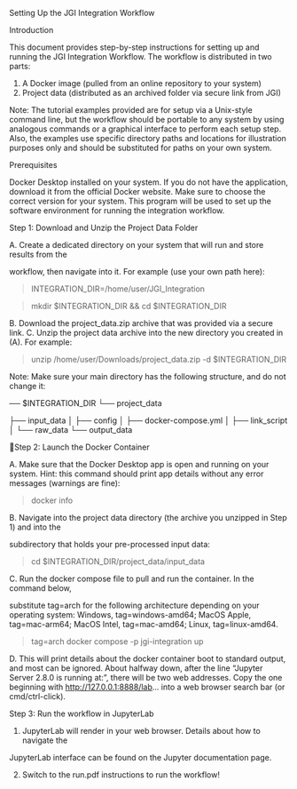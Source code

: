 Setting Up the JGI Integration Workflow

Introduction

This document provides step-by-step instructions for setting up and running the JGI Integration
Workflow. The workflow is distributed in two parts:

1.  A Docker image (pulled from an online repository to your system)
2.  Project data (distributed as an archived folder via secure link from JGI)

Note: The tutorial examples provided are for setup via a Unix-style command line, but the
workflow should be portable to any system by using analogous commands or a graphical
interface to perform each setup step. Also, the examples use specific directory paths and
locations for illustration purposes only and should be substituted for paths on your own system.

Prerequisites

Docker Desktop installed on your system. If you do not have
the application, download it from the official Docker website.
Make sure to choose the correct version for your system. This
program will be used to set up the software environment for
running the integration workflow.

Step 1: Download and Unzip the Project Data Folder

A.  Create a dedicated directory on your system that will run and store results from the

workflow, then navigate into it. For example (use your own path here):

> INTEGRATION_DIR=/home/user/JGI_Integration

> mkdir $INTEGRATION_DIR && cd $INTEGRATION_DIR

B.  Download the project_data.zip archive that was provided via a secure link.
C.  Unzip the project data archive into the new directory you created in (A). For example:

> unzip /home/user/Downloads/project_data.zip -d $INTEGRATION_DIR

Note: Make sure your main directory has the following structure, and do not change it:

── $INTEGRATION_DIR
└── project_data

├── input_data
│   ├── config
│   ├── docker-compose.yml
│   ├── link_script
│   └── raw_data
└── output_data

Step 2: Launch the Docker Container

A.  Make sure that the Docker Desktop app is open and running on your system. Hint: this
command should print app details without any error messages (warnings are fine):

> docker info

B.  Navigate into the project data directory (the archive you unzipped in Step 1) and into the

subdirectory that holds your pre-processed input data:

> cd $INTEGRATION_DIR/project_data/input_data

C.  Run the docker compose file to pull and run the container. In the command below,

substitute tag=arch for the following architecture depending on your operating system:
Windows, tag=windows-amd64; MacOS Apple, tag=mac-arm64; MacOS Intel,
tag=mac-amd64; Linux, tag=linux-amd64.

> tag=arch docker compose -p jgi-integration up

D.  This will print details about the docker container boot to standard output, and most can be
ignored. About halfway down, after the line “Jupyter Server 2.8.0 is running
at:”, there will be two web addresses. Copy the one beginning with
http://127.0.0.1:8888/lab... into a web browser search bar (or cmd/ctrl-click).

Step 3: Run the workflow in JupyterLab

1.  JupyterLab will render in your web browser. Details about how to navigate the

JupyterLab interface can be found on the Jupyter documentation page.

2.  Switch to the run.pdf instructions to run the workflow!

